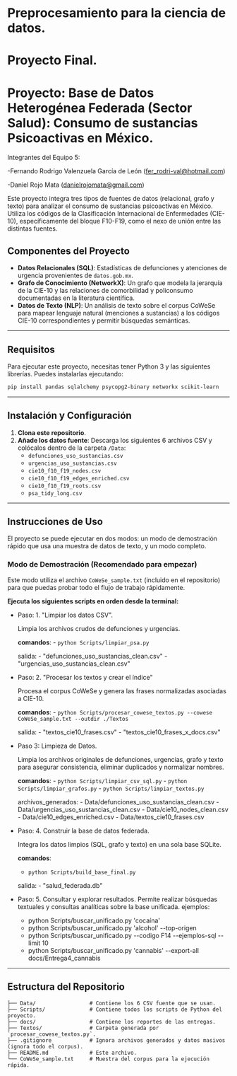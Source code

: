 # Preprocesamiento para la ciencia de datos.

# Proyecto Final.

# Proyecto: Base de Datos Heterogénea Federada (Sector Salud): Consumo de sustancias Psicoactivas en México.

Integrantes del Equipo 5:

-Fernando Rodrigo Valenzuela García de León (fer_rodri-val@hotmail.com)

-Daniel Rojo Mata (danielrojomata@gmail.com)

Este proyecto integra tres tipos de fuentes de datos (relacional, grafo y texto) para analizar el consumo de sustancias psicoactivas en México. Utiliza los códigos de la Clasificación Internacional de Enfermedades (CIE-10), específicamente del bloque F10-F19, como el nexo de unión entre las distintas fuentes.

## Componentes del Proyecto

- **Datos Relacionales (SQL)**: Estadísticas de defunciones y atenciones de urgencia provenientes de `datos.gob.mx`.
- **Grafo de Conocimiento (NetworkX)**: Un grafo que modela la jerarquía de la CIE-10 y las relaciones de comorbilidad y policonsumo documentadas en la literatura científica.
- **Datos de Texto (NLP)**: Un análisis de texto sobre el corpus CoWeSe para mapear lenguaje natural (menciones a sustancias) a los códigos CIE-10 correspondientes y permitir búsquedas semánticas.

---

## Requisitos

Para ejecutar este proyecto, necesitas tener Python 3 y las siguientes librerías. Puedes instalarlas ejecutando:

```bash
pip install pandas sqlalchemy psycopg2-binary networkx scikit-learn
```

---

## Instalación y Configuración

1.  **Clona este repositorio**.
2.  **Añade los datos fuente**: Descarga los siguientes 6 archivos CSV y colócalos dentro de la carpeta `/Data`:
    - `defunciones_uso_sustancias.csv`
    - `urgencias_uso_sustancias.csv`
    - `cie10_f10_f19_nodes.csv`
    - `cie10_f10_f19_edges_enriched.csv`
    - `cie10_f10_f19_roots.csv`
    - `psa_tidy_long.csv`

---

## Instrucciones de Uso

El proyecto se puede ejecutar en dos modos: un modo de demostración rápido que usa una muestra de datos de texto, y un modo completo.

### Modo de Demostración (Recomendado para empezar)

Este modo utiliza el archivo `CoWeSe_sample.txt` (incluido en el repositorio) para que puedas probar todo el flujo de trabajo rápidamente.

**Ejecuta los siguientes scripts en orden desde la terminal:**

- Paso: 1. "Limpiar los datos CSV".
  
  Limpia los archivos crudos de defunciones y urgencias.
  
  **comandos**:
      - `python Scripts/limpiar_psa.py`
  
  salida:
      - "defunciones_uso_sustancias_clean.csv"
      - "urgencias_uso_sustancias_clean.csv"

- Paso: 2. "Procesar los textos y crear el índice"
  
  Procesa el corpus CoWeSe y genera las frases normalizadas asociadas a CIE-10.

  **comandos**:
      - `python Scripts/procesar_cowese_textos.py --cowese CoWeSe_sample.txt --outdir ./Textos`

  salida:
      - "textos_cie10_frases.csv"
      - "textos_cie10_frases_x_docs.csv"

- Paso 3: Limpieza de Datos.

  Limpia los archivos originales de defunciones, urgencias, grafo y texto para asegurar consistencia, eliminar duplicados y normalizar nombres.

  **comandos**:
      - `python Scripts/limpiar_csv_sql.py`
      - `python Scripts/limpiar_grafos.py`
      - `python Scripts/limpiar_textos.py`

  archivos_generados:
      - Data/defunciones_uso_sustancias_clean.csv
      - Data/urgencias_uso_sustancias_clean.csv
      - Data/cie10_nodes_clean.csv
      - Data/cie10_edges_enriched.csv
      - Data/textos_cie10_frases.csv

- Paso: 4. Construir la base de datos federada.

  Integra los datos limpios (SQL, grafo y texto) en una sola base SQLite.

  **comandos**:
  - `python Scripts/build_base_final.py`

  salida:
      - "salud_federada.db"

- Paso: 5. Consultar y explorar resultados.
  Permite realizar búsquedas textuales y consultas analíticas sobre la base unificada.
  ejemplos:
  - python Scripts/buscar_unificado.py 'cocaína'
  - python Scripts/buscar_unificado.py 'alcohol' --top-origen
  - python Scripts/buscar_unificado.py --codigo F14 --ejemplos-sql --limit 10
  - python Scripts/buscar_unificado.py 'cannabis' --export-all docs/Entrega4_cannabis

<!-- ### Ejemplo de Consulta Federada

Una vez creada la base de datos, puedes hacer consultas que combinen las tres fuentes de datos. Por ejemplo, para buscar información sobre "intoxicación por cocaína":

```bash
python Scripts/salud_federada_prototipo.py --data-dir ./Data --texto "intoxicación por cocaína"
```

**¿Qué hará este comando?**

1.  **Texto -> Código**: Mapeará la palabra "cocaína" al código CIE-10 **F14**.
2.  **Código -> SQL**: Consultará la base de datos para obtener el número de defunciones por F14, agrupado por año y entidad.
3.  **Código -> Grafo**: Consultará el grafo para obtener los subtipos de diagnóstico asociados a F14 (ej. F14.0, F14.1, etc.).

### Modo Completo

Para reproducir los resultados con el corpus de texto completo:

1.  **Descarga el corpus CoWeSe** desde su fuente oficial y colócalo en la raíz del proyecto.
2.  **Sigue los mismos pasos** que en el modo de demostración, pero en el paso 2, apunta al archivo completo:
    ```bash
    python Scripts/procesar_cowese_textos.py --cowese CoWeSe.txt --outdir ./Textos
    ``` -->

---

## Estructura del Repositorio

```
├── Data/                 # Contiene los 6 CSV fuente que se usan.
├── Scripts/              # Contiene todos los scripts de Python del proyecto.
├── docs/                 # Contiene los reportes de las entregas.
├── Textos/               # Carpeta generada por `procesar_cowese_textos.py`.
├── .gitignore            # Ignora archivos generados y datos masivos (ignora todo el corpus).
├── README.md             # Este archivo.
└── CoWeSe_sample.txt     # Muestra del corpus para la ejecución rápida.
```
